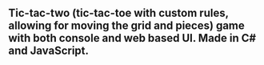 ## Tic-tac-two (tic-tac-toe with custom rules, allowing for moving the grid and pieces) game with both console and web based UI. Made in C# and JavaScript.
